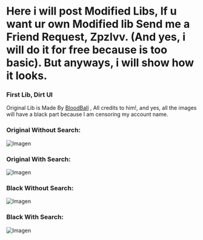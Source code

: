 # Here i will post Modified Libs, If u want ur own Modified lib Send me a Friend Request, Zpzlvv. (And yes, i will do it for free because is too basic). But anyways, i will show how it looks.
### First Lib, Dirt UI
Original Lib is Made By [BloodBall](https://github.com/bloodball) , All credits to him!, and yes, all the images will have a black part because I am censoring my account name.
### Original Without Search:
![Imagen](https://cdn.discordapp.com/attachments/1159176254382166037/1255606956626804897/image.png?ex=667dbe9a&is=667c6d1a&hm=66519008030e582a8f67f3100b5691cfcb33b4ffe256dcc01f5526b2f724b45e&)

### Original With Search:

![Imagen](https://cdn.discordapp.com/attachments/1159176254382166037/1255608495579861033/image.png?ex=667dc009&is=667c6e89&hm=f6ec0897fe2a284aaec4a829e3041dd1fd5737f7f416d4298852cde5ea0f3c52&)

### Black Without Search:

![Imagen](https://cdn.discordapp.com/attachments/1159176254382166037/1255609594974048366/image.png?ex=667dc10f&is=667c6f8f&hm=b0eacd16c1a98716fbc93df3e0426b2243f45762fdc484caecc63dadd3b8c84d&)

### Black With Search:

![Imagen](https://cdn.discordapp.com/attachments/1159176254382166037/1255610020758945950/image.png?ex=667dc175&is=667c6ff5&hm=61841a59e0a2d23c01c155892504bd778025d3ef886034490ed6d554172822a3&)

